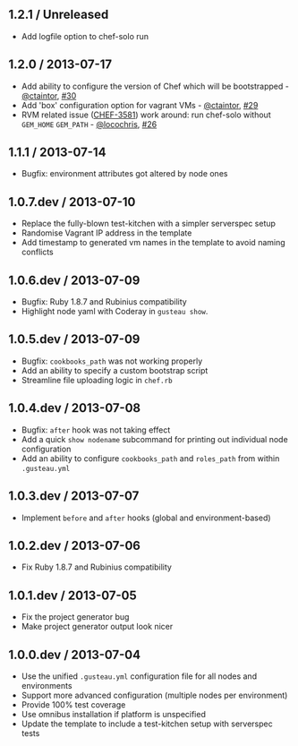 ## 1.2.1 / Unreleased
* Add logfile option to chef-solo run

## 1.2.0 / 2013-07-17
* Add ability to configure the version of Chef which will be bootstrapped - [@ctaintor][], [#30][]
* Add 'box' configuration option for vagrant VMs - [@ctaintor][], [#29][]
* RVM related issue ([CHEF-3581](http://tickets.opscode.com/browse/CHEF-3581)) work around: run chef-solo without `GEM_HOME` `GEM_PATH` - [@locochris][], [#26][]

## 1.1.1 / 2013-07-14
* Bugfix: environment attributes got altered by node ones

## 1.0.7.dev / 2013-07-10
* Replace the fully-blown test-kitchen with a simpler serverspec setup
* Randomise Vagrant IP address in the template
* Add timestamp to generated vm names in the template to avoid naming conflicts

## 1.0.6.dev / 2013-07-09
* Bugfix: Ruby 1.8.7 and Rubinius compatibility
* Highlight node yaml with Coderay in `gusteau show`.

## 1.0.5.dev / 2013-07-09
* Bugfix: `cookbooks_path` was not working properly
* Add an ability to specify a custom bootstrap script
* Streamline file uploading logic in `chef.rb`

## 1.0.4.dev / 2013-07-08
* Bugfix: `after` hook was not taking effect
* Add a quick `show nodename` subcommand for printing out individual node configuration
* Add an ability to configure `cookbooks_path` and `roles_path` from within `.gusteau.yml`

## 1.0.3.dev / 2013-07-07
* Implement `before` and `after` hooks (global and environment-based)

## 1.0.2.dev / 2013-07-06
* Fix Ruby 1.8.7 and Rubinius compatibility

## 1.0.1.dev / 2013-07-05
* Fix the project generator bug
* Make project generator output look nicer

## 1.0.0.dev / 2013-07-04
* Use the unified `.gusteau.yml` configuration file for all nodes and environments
* Support more advanced configuration (multiple nodes per environment)
* Provide 100% test coverage
* Use omnibus installation if platform is unspecified
* Update the template to include a test-kitchen setup with serverspec tests

<!--- The following link definition list is generated by PimpMyChangelog --->
[#26]: https://github.com/locomote/gusteau/issues/26
[#29]: https://github.com/locomote/gusteau/issues/29
[#30]: https://github.com/locomote/gusteau/issues/30
[@ctaintor]: https://github.com/ctaintor
[@locochris]: https://github.com/locochris

